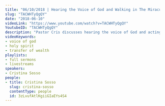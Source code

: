 ```yaml
---
title: "06/10/2018 | Hearing the Voice of God and Walking in The Miraculous (Pastor Cris)"
slug: "TACWHTyQgQY"
date: "2018-06-10"
videoLink: "https://www.youtube.com/watch?v=TACWHTyQgQY"
YoutubeID: "TACWHTyQgQY"
description: "Pastor Cris discusses hearing the voice of God and acting according to his leading. By following God's voice we will see miracles, signs, and wonders manifest."
videoKeywords:
- voice of god
- holy spirit
- transfer of wealth
playlists:
- full sermons
- livestreams
speakers:
- Cristina Sosso
people:
- title: Cristina Sosso
  slug: cristina-sosso
  contentType: people
  id: 3zLvufAtlKgiiGIaEYs4S4
---
```

